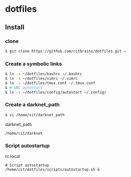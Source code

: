 # dotfiles

## Install
### clone
```bash
$ git clone https://github.com/citbrains/dotfiles.git ~
```
### Create a symbolic links
```bash
$ ln -s ~/dotfiles/bashrc ~/.bashrc
$ ln -s ~/dotfiles/vimrc ~/.vimrc
$ ln -s ~/dotfiles/tmux.conf ~/.tmux.conf
$ # VNC autostart
$ ln -s ~/dotfiles/config/autostart ~/.config/
```

### Create a darknet_path
```bash
$ vi /home/cit/darknet_path
```
darknet_path
```
/home/cit/darknet
```

### Script autostartup
rc.local
```
# Script autostartup
/home/cit/dotfiles/scripts/autostartup.sh &
```
